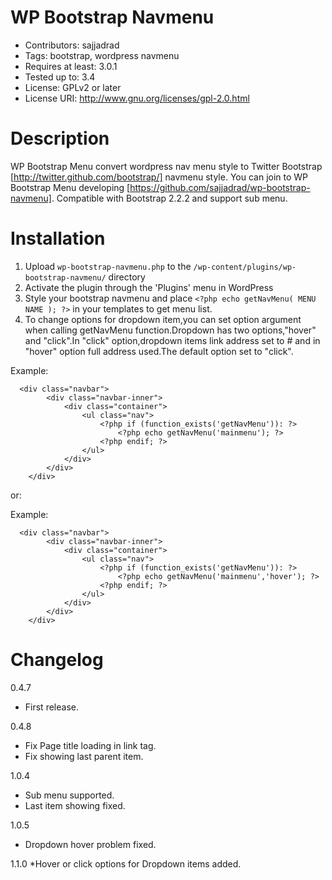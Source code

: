 WP Bootstrap Navmenu
====

* Contributors: sajjadrad
* Tags: bootstrap, wordpress navmenu
* Requires at least: 3.0.1
* Tested up to: 3.4
* License: GPLv2 or later
* License URI: http://www.gnu.org/licenses/gpl-2.0.html


Description
===

WP Bootstrap Menu convert wordpress nav menu style to Twitter Bootstrap [http://twitter.github.com/bootstrap/] navmenu style.
You can join to WP Bootstrap Menu developing [https://github.com/sajjadrad/wp-bootstrap-navmenu].
Compatible with Bootstrap 2.2.2 and support sub menu.

Installation
===

1. Upload `wp-bootstrap-navmenu.php` to the `/wp-content/plugins/wp-bootstrap-navmenu/` directory
1. Activate the plugin through the 'Plugins' menu in WordPress
1. Style your bootstrap navmenu and place `<?php echo getNavMenu( MENU NAME ); ?>` in your templates to get menu list.
1. To change options for dropdown item,you can set option argument when calling getNavMenu function.Dropdown has two options,"hover" and "click".In "click" option,dropdown items link address set to # and in "hover" option full address used.The default option set to "click".

Example:
```
  <div class="navbar">
		<div class="navbar-inner">  
 			<div class="container">
				<ul class="nav">
					<?php if (function_exists('getNavMenu')): ?>
						<?php echo getNavMenu('mainmenu'); ?>
					<?php endif; ?>
				</ul>
			</div>
		</div>
	</div>
```

or:

Example:
```
  <div class="navbar">
		<div class="navbar-inner">  
 			<div class="container">
				<ul class="nav">
					<?php if (function_exists('getNavMenu')): ?>
						<?php echo getNavMenu('mainmenu','hover'); ?>
					<?php endif; ?>
				</ul>
			</div>
		</div>
	</div>
```


Changelog
===
0.4.7
* First release.

0.4.8
* Fix Page title loading in link tag.
* Fix showing last parent item.

1.0.4
* Sub menu supported.
* Last item showing fixed.

1.0.5
* Dropdown hover problem fixed.

1.1.0
*Hover or click options for Dropdown items added.
